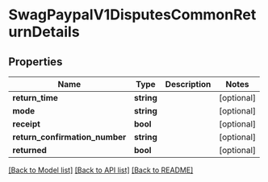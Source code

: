 # SwagPaypalV1DisputesCommonReturnDetails

## Properties
Name | Type | Description | Notes
------------ | ------------- | ------------- | -------------
**return_time** | **string** |  | [optional] 
**mode** | **string** |  | [optional] 
**receipt** | **bool** |  | [optional] 
**return_confirmation_number** | **string** |  | [optional] 
**returned** | **bool** |  | [optional] 

[[Back to Model list]](../../README.md#documentation-for-models) [[Back to API list]](../../README.md#documentation-for-api-endpoints) [[Back to README]](../../README.md)

